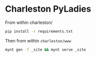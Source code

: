Charleston PyLadies
==========

From within charleston/

```bash
pip install -r requirements.txt
```

Then from within `charleston/www`

```bash
mynt gen -f _site && mynt serve _site
```
